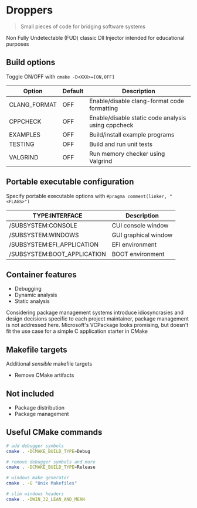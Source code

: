 # Droppers

> Small pieces of code for bridging software systems

Non Fully Undetectable (FUD) classic Dll Injector intended for educational purposes

## Build options

Toggle ON/OFF with `cmake -D<XXX>=[ON,OFF]`

| Option       | Default | Description                                        |
| ------------ | ------- | -------------------------------------------------- |
| CLANG_FORMAT | OFF     | Enable/disable clang-format code formatting        |
| CPPCHECK     | OFF     | Enable/disable static code analysis using cppcheck |
| EXAMPLES     | OFF     | Build/install example programs                     |
| TESTING      | OFF     | Build and run unit tests                           |
| VALGRIND     | OFF     | Run memory checker using Valgrind                  |

## Portable executable configuration

Specify portable executable options with `#pragma comment(linker, "<FLAGS>")`

| TYPE:INTERFACE              | Description          |
| --------------------------- | -------------------- |
| /SUBSYSTEM:CONSOLE          | CUI console window   |
| /SUBSYSTEM:WINDOWS          | GUI graphical window |
| /SUBSYSTEM:EFI_APPLICATION  | EFI environment      |
| /SUBSYSTEM:BOOT_APPLICATION | BOOT environment     |

## Container features

- Debugging
- Dynamic analysis
- Static analysis

Considering package management systems introduce idiosyncrasies and design decisions specific to each project maintainer, package management is not addressed here. Microsoft's VCPackage looks promising, but doesn't fit the use case for a simple C application starter in CMake

## Makefile targets

Additional *sensible* makefile targets

- Remove CMake artifacts

## Not included

- Package distribution
- Package management

## Useful CMake commands

```sh
# add debugger symbols
cmake . -DCMAKE_BUILD_TYPE=Debug

# remove debugger symbols and more
cmake . -DCMAKE_BUILD_TYPE=Release

# windows make generator
cmake . -G "Unix Makefiles"

# slim windows headers
cmake . -DWIN_32_LEAN_AND_MEAN
```
